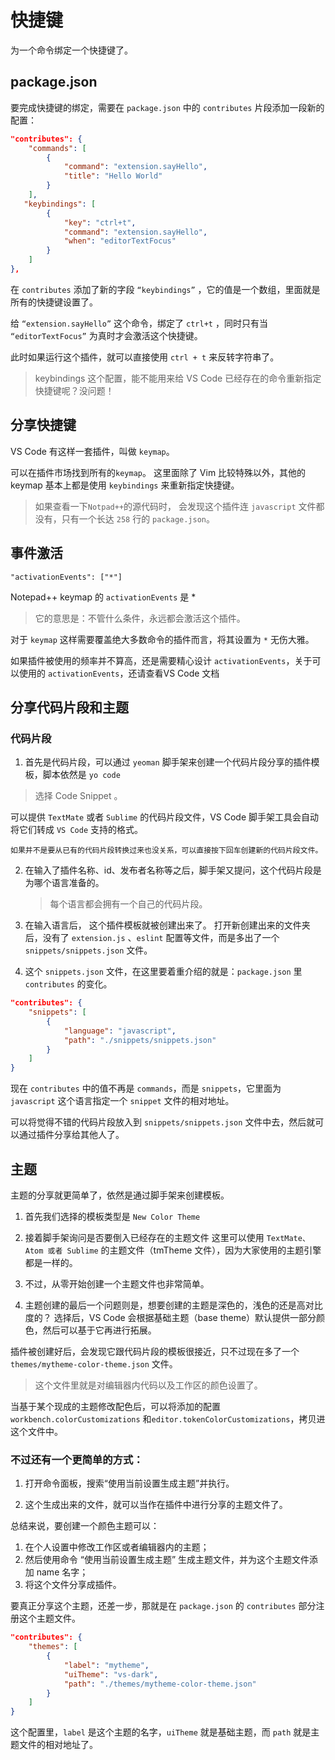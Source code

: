 # 快捷键

为一个命令绑定一个快捷键了。

## package.json

要完成快捷键的绑定，需要在 `package.json` 中的 `contributes` 片段添加一段新的配置：

```json
"contributes": {
    "commands": [
        {
            "command": "extension.sayHello",
            "title": "Hello World"
        }
    ],
   "keybindings": [
        {
            "key": "ctrl+t",
            "command": "extension.sayHello",
            "when": "editorTextFocus"
        }
    ]
},
```

在 `contributes` 添加了新的字段 `“keybindings”` ，它的值是一个数组，里面就是所有的快捷键设置了。

给 `“extension.sayHello”` 这个命令，绑定了 `ctrl+t` ，同时只有当 `“editorTextFocus”` 为真时才会激活这个快捷键。

此时如果运行这个插件，就可以直接使用 `ctrl + t` 来反转字符串了。

> keybindings 这个配置，能不能用来给 VS Code 已经存在的命令重新指定快捷键呢？没问题！

## 分享快捷键

VS Code 有这样一套插件，叫做 `keymap`。

可以在插件市场找到所有的`keymap`。
这里面除了 Vim 比较特殊以外，其他的 keymap 基本上都是使用 `keybindings` 来重新指定快捷键。

> 如果查看一下`Notpad++`的源代码时， 会发现这个插件连 `javascript` 文件都没有，只有一个长达 `258` 行的 `package.json`。

## 事件激活

`"activationEvents": ["*"]`

Notepad++ keymap 的 `activationEvents` 是 * 

> 它的意思是：不管什么条件，永远都会激活这个插件。

对于 `keymap` 这样需要覆盖绝大多数命令的插件而言，将其设置为 `*` 无伤大雅。

如果插件被使用的频率并不算高，还是需要精心设计 `activationEvents`，关于可以使用的 `activationEvents`，还请查看VS Code 文档

## 分享代码片段和主题

### 代码片段

1. 首先是代码片段，可以通过 `yeoman` 脚手架来创建一个代码片段分享的插件模板，脚本依然是 `yo code`

 > 选择 Code Snippet 。

可以提供 `TextMate` 或者 `Sublime` 的代码片段文件，VS Code 脚手架工具会自动将它们转成 `VS Code` 支持的格式。

    如果并不是要从已有的代码片段转换过来也没关系，可以直接按下回车创建新的代码片段文件。

2. 在输入了插件名称、id、发布者名称等之后，脚手架又提问，这个代码片段是为哪个语言准备的。
    > 每个语言都会拥有一个自己的代码片段。


3. 在输入语言后， 这个插件模板就被创建出来了。
    打开新创建出来的文件夹后，没有了 `extension.js` 、`eslint` 配置等文件，而是多出了一个 `snippets/snippets.json` 文件。

4. 这个 `snippets.json` 文件，在这里要着重介绍的就是：`package.json` 里 `contributes` 的变化。

```json
"contributes": {
    "snippets": [
        {
            "language": "javascript",
            "path": "./snippets/snippets.json"
        }
    ]
}
```

现在 `contributes` 中的值不再是 `commands`，而是 `snippets`，它里面为 `javascript` 这个语言指定一个 `snippet` 文件的相对地址。

可以将觉得不错的代码片段放入到 `snippets/snippets.json` 文件中去，然后就可以通过插件分享给其他人了。

## 主题

主题的分享就更简单了，依然是通过脚手架来创建模板。

1. 首先我们选择的模板类型是 `New Color Theme`
2. 接着脚手架询问是否要倒入已经存在的主题文件
    这里可以使用 `TextMate、Atom 或者 Sublime` 的主题文件（tmTheme 文件），因为大家使用的主题引擎都是一样的。

3. 不过，从零开始创建一个主题文件也非常简单。

4. 主题创建的最后一个问题则是，想要创建的主题是深色的，浅色的还是高对比度的？
    选择后，VS Code 会根据基础主题（base theme）默认提供一部分颜色，然后可以基于它再进行拓展。

插件被创建好后，会发现它跟代码片段的模板很接近，只不过现在多了一个 `themes/mytheme-color-theme.json` 文件。

> 这个文件里就是对编辑器内代码以及工作区的颜色设置了。

当基于某个现成的主题修改配色后，可以将添加的配置 `workbench.colorCustomizations` 和`editor.tokenColorCustomizations`，拷贝进这个文件中。

### 不过还有一个更简单的方式：

1. 打开命令面板，搜索“使用当前设置生成主题”并执行。


2. 这个生成出来的文件，就可以当作在插件中进行分享的主题文件了。

总结来说，要创建一个颜色主题可以：

1. 在个人设置中修改工作区或者编辑器内的主题；
2. 然后使用命令 “使用当前设置生成主题” 生成主题文件，并为这个主题文件添加 name 名字；
3. 将这个文件分享成插件。

要真正分享这个主题，还差一步，那就是在 `package.json` 的 `contributes` 部分注册这个主题文件。

```json
"contributes": {
    "themes": [
        {
            "label": "mytheme",
            "uiTheme": "vs-dark",
            "path": "./themes/mytheme-color-theme.json"
        }
    ]
}
```

这个配置里，`label` 是这个主题的名字，`uiTheme` 就是基础主题，而 `path` 就是主题文件的相对地址了。